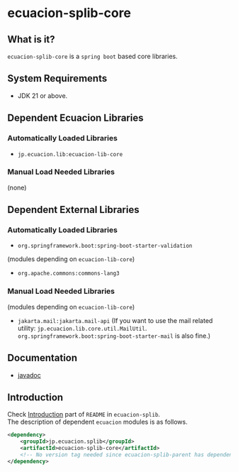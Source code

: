 # ecuacion-splib-core

## What is it?

`ecuacion-splib-core` is a `spring boot` based core libraries.

## System Requirements

- JDK 21 or above.

## Dependent Ecuacion Libraries

### Automatically Loaded Libraries

- `jp.ecuacion.lib:ecuacion-lib-core`

### Manual Load Needed Libraries

(none)

## Dependent External Libraries

### Automatically Loaded Libraries

- `org.springframework.boot:spring-boot-starter-validation`

(modules depending on `ecuacion-lib-core`)
- `org.apache.commons:commons-lang3`

### Manual Load Needed Libraries

(modules depending on `ecuacion-lib-core`)
- `jakarta.mail:jakarta.mail-api` (If you want to use the mail related utility: `jp.ecuacion.lib.core.util.MailUtil`. `org.springframework.boot:spring-boot-starter-mail` is also fine.)

## Documentation

- [javadoc](https://javadoc.ecuacion.jp/apidocs/ecuacion-splib-core/)

## Introduction

Check [Introduction](https://github.com/ecuacion-jp/ecuacion-splib) part of `README` in `ecuacion-splib`.  
The description of dependent `ecuacion` modules is as follows.

```xml
<dependency>
    <groupId>jp.ecuacion.splib</groupId>
    <artifactId>ecuacion-splib-core</artifactId>
    <!-- No version tag needed since ecuacion-splib-parent has dependencyManagement versions. -->
</dependency>
```
